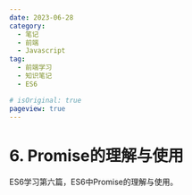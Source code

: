 ```yaml
---
date: 2023-06-28
category:
  - 笔记
  - 前端
  - Javascript
tag:
  - 前端学习
  - 知识笔记
  - ES6

# isOriginal: true
pageview: true
---
```


# **6. Promise的理解与使用**

ES6学习第六篇，ES6中Promise的理解与使用。
<!-- more -->